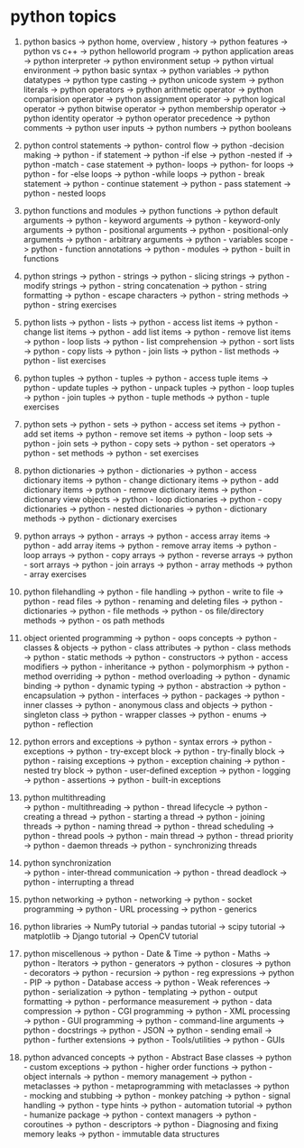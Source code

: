 # python topics
1. python basics
   -> python home, overview , history
   -> python features
   -> python vs c++
   -> python helloworld program
   -> python application areas
   -> python interpreter
   -> python environment setup
   -> python virtual environment
   -> python basic syntax
   -> python variables
   -> python datatypes
   -> python type casting
   -> python unicode system
   -> python literals
   -> python operators
   -> python arithmetic operator
   -> python comparision operator
   -> python assignment operator
   -> python logical operator
   -> python bitwise operator
   -> python membership operator
   -> python identity operator
   -> python operator precedence
   -> python comments
   -> python user inputs
   -> python numbers
   -> python booleans
   
3. python control statements
   -> python- control flow
   -> python -decision making
   -> python - if statement
   -> python -if else
   -> python -nested if
   -> python -match - case statement
   -> python- loops
   -> python- for loops
   -> python - for -else loops
   -> python -while loops
   -> python - break statement
   -> python - continue statement
   -> python - pass statement
   -> python - nested loops
   
4. python functions and modules
   -> python functions 
   -> python default arguments
   -> python - keyword arguments
   -> python - keyword-only arguments
   -> python - positional arguments
   -> python - positional-only arguments
   -> python - arbitrary arguments
   -> python - variables scope
   -> python - function annotations
   -> python - modules
   -> python - built in functions
   
6. python strings
   -> python - strings
   -> python - slicing strings
   -> python - modify strings
   -> python - string concatenation
   -> python - string formatting
   -> python - escape characters
   -> python - string methods
   -> python - string exercises

8. python lists
   -> python - lists
   -> python - access list items
   -> python - change list items
   -> python - add list items
   -> python - remove list items
   -> python - loop lists
   -> python - list comprehension
   -> python - sort lists
   -> python - copy lists
   -> python - join lists
   -> python - list methods
   -> python - list exercises
     
10. python tuples
    -> python - tuples
   -> python - access tuple items
   -> python - update tuples
   -> python - unpack tuples
   -> python - loop tuples
   -> python - join tuples
   -> python - tuple methods
   -> python - tuple exercises
    
12. python sets
    -> python - sets
   -> python - access set items
   -> python - add set items
   -> python - remove set items
   -> python - loop sets
   -> python - join sets
   -> python - copy sets
   -> python - set operators
   -> python - set methods
   -> python - set exercises
    
14. python dictionaries
   -> python - dictionaries
   -> python - access dictionary items
   -> python - change dictionary items
   -> python - add dictionary items
   -> python - remove dictionary items
   -> python - dictionary view objects
   -> python - loop dictionaries
   -> python - copy dictionaries
   -> python - nested dictionaries
   -> python - dictionary methods
   -> python - dictionary exercises

16. python arrays
   -> python - arrays
   -> python - access array items
   -> python - add array items
   -> python - remove array items
   -> python - loop arrays
   -> python - copy arrays
   -> python - reverse arrays
   -> python - sort arrays
   -> python - join arrays
   -> python - array methods
   -> python - array exercises
    
18. python filehandling
   -> python - file handling
   -> python - write to file
   -> python - read files
   -> python - renaming and deleting files
   -> python - dictionaries
   -> python - file methods
   -> python - os file/directory methods
   -> python - os path methods
    
20. object oriented programming
   -> python - oops concepts
   -> python - classes & objects
   -> python - class attributes
   -> python - class methods
   -> python -  static methods
   -> python - constructors
   -> python - access modifiers
   -> python - inheritance
   -> python - polymorphism
   -> python - method overriding
   -> python - method overloading
   -> python - dynamic binding
   -> python - dynamic typing
   -> python - abstraction
   -> python - encapsulation
   -> python - interfaces
   -> python - packages
   -> python - inner classes
   -> python - anonymous class and objects
   -> python - singleton class
   -> python - wrapper classes
   -> python - enums
   -> python - reflection

22. python errors and exceptions
    -> python - syntax errors
   -> python - exceptions
   -> python - try-except block
   -> python - try-finally block
   -> python - raising exceptions
   -> python - exception chaining
   -> python - nested try block
   -> python - user-defined exception
   -> python - logging
   -> python - assertions
   -> python - built-in exceptions

24. python multithreading  
   -> python - multithreading
   -> python - thread lifecycle
   -> python - creating a thread
   -> python - starting a thread
   -> python - joining threads
   -> python - naming thread
   -> python - thread scheduling
   -> python - thread pools
   -> python - main thread
   -> python - thread priority
   -> python - daemon threads
   -> python - synchronizing threads

26. python synchronization  
   -> python - inter-thread communication
   -> python - thread deadlock
   -> python - interrupting a thread

28. python networking
       -> python - networking
      -> python - socket programming
      -> python - URL processing
      -> python - generics

30. python libraries
    -> NumPy tutorial
   -> pandas tutorial
   -> scipy tutorial
   -> matplotlib
   -> Django tutorial
   -> OpenCV tutorial

32. python miscellenous
    -> python - Date & Time
   -> python - Maths
   -> python - Iterators
   -> python - generators
   -> python - closures
   -> python - decorators
   -> python - recursion
   -> python - reg expressions
   -> python - PIP
   -> python - Database access
   -> python - Weak references
   -> python - serialization
   -> python - templating
   -> python -  output formatting
   -> python - performance measurement
   -> python - data compression
   -> python - CGI programming
   -> python - XML processing
   -> python - GUI programming
   -> python - command-line arguments
   -> python - docstrings
   -> python - JSON
   -> python - sending email
   -> python - further extensions
   -> python - Tools/utilities
   -> python - GUIs

34. python advanced concepts
    -> python - Abstract Base classes
   -> python - custom exceptions
   -> python - higher order functions
   -> python - object internals
   -> python - memory management
   -> python - metaclasses
   -> python - metaprogramming with metaclasses
   -> python - mocking and stubbing
   -> python - monkey patching
   -> python - signal handling
   -> python - type hints
   -> python - automation tutorial
   -> python - humanize package
   -> python - context managers
   -> python - coroutines
   -> python - descriptors
   -> python - Diagnosing and fixing memory leaks
   -> python - immutable data structures

    
